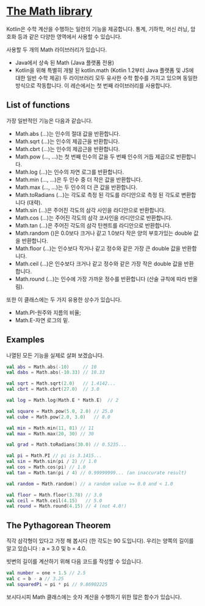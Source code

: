 # [The Math library](https://hyperskill.org/learn/step/4563)
Kotlin은 수학 계산을 수행하는 일련의 기능을 제공합니다. 통계, 기하학, 머신 러닝, 암호화 등과 같은 다양한 영역에서 사용할 수 있습니다.

사용할 두 개의 Math 라이브러리가 있습니다.
- Java에서 상속 된 Math (Java 플랫폼 전용)
- Kotlin을 위해 특별히 개발 된 kotlin.math (Kotlin 1.2부터 Java 플랫폼 및 JS에 대한 일반 수학 제공)
두 라이브러리 모두 유사한 수학 함수를 가지고 있으며 동일한 방식으로 작동합니다. 이 레슨에서는 첫 번째 라이브러리를 사용합니다.

## List of functions
가장 일반적인 기능은 다음과 같습니다.
- Math.abs (...)는 인수의 절대 값을 반환합니다.
- Math.sqrt (...)는 인수의 제곱근을 반환합니다.
- Math.cbrt (...)는 인수의 제곱근을 반환합니다.
- Math.pow (..., ...)는 첫 번째 인수의 값을 두 번째 인수의 거듭 제곱으로 반환합니다.
- Math.log (...)는 인수의 자연 로그를 반환합니다.
- Math.min (..., ...)은 두 인수 중 더 작은 값을 반환합니다.
- Math.max (..., ...)는 두 인수의 더 큰 값을 반환합니다.
- Math.toRadians (...)는 각도로 측정 된 각도를 라디안으로 측정 된 각도로 변환합니다 (대략).
- Math.sin (...)은 주어진 각도의 삼각 사인을 라디안으로 반환합니다.
- Math.cos (...)는 주어진 각도의 삼각 코사인을 라디안으로 반환합니다.
- Math.tan (...)은 주어진 각도의 삼각 탄젠트를 라디안으로 반환합니다.
- Math.random ()은 0.0보다 크거나 같고 1.0보다 작은 양의 부호가있는 double 값을 반환합니다.
- Math.floor (...)는 인수보다 작거나 같고 정수와 같은 가장 큰 double 값을 반환합니다.
- Math.ceil (...)은 인수보다 크거나 같고 정수와 같은 가장 작은 double 값을 반환합니다.
- Math.round (...)는 인수에 가장 가까운 정수를 반환합니다 (산술 규칙에 따라 반올림).

또한 이 클래스에는 두 가지 유용한 상수가 있습니다.

- Math.PI-원주와 지름의 비율;
- Math.E-자연 로그의 밑.

## Examples
나열된 모든 기능을 실제로 살펴 보겠습니다.

```kotlin
val abs = Math.abs(-10)     // 10
val dabs = Math.abs(-10.33) // 10.33

val sqrt = Math.sqrt(2.0)   // 1.4142...
val cbrt = Math.cbrt(27.0)  // 3.0

val log = Math.log(Math.E * Math.E)  // 2 

val square = Math.pow(5.0, 2.0) // 25.0
val cube = Math.pow(2.0, 3.0)   // 8.0

val min = Math.min(11, 81) // 11
val max = Math.max(20, 30) // 30

val grad = Math.toRadians(30.0) // 0.5235...

val pi = Math.PI // pi is 3.1415...
val sin = Math.sin(pi / 2) // 1.0
val cos = Math.cos(pi) // 1.0
val tan = Math.tan(pi / 4) // 0.99999999... (an inaccurate result)

val random = Math.random() // a random value >= 0.0 and < 1.0

val floor = Math.floor(3.78) // 3.0
val ceil = Math.ceil(4.15)   // 5.0
val round = Math.round(4.15) // 4 (not 4.0!)
```

## The Pythagorean Theorem
직각 삼각형이 있다고 가정 해 봅시다 (한 각도는 90 도입니다). 
우리는 양쪽의 길이를 알고 있습니다 : a = 3.0 및 b = 4.0.

빗변의 길이를 계산하기 위해 다음 코드를 작성할 수 있습니다.

```kotlin
val number = one + 1.5 // 2.5
val c = b - a // 3.25
val squaredPi = pi * pi // 9.86902225
```
보시다시피 Math 클래스에는 숫자 계산을 수행하기 위한 많은 함수가 있습니다.
